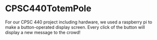 # CPSC440TotemPole
For our CPSC 440 project including hardware, we used a raspberry pi to make a button-operated display screen. Every click of the button will display a new message to the crowd!
